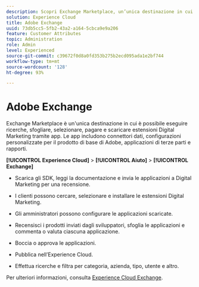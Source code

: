 ```yaml
---
description: Scopri Exchange Marketplace, un’unica destinazione in cui è possibile cercare, sfogliare, selezionare, pagare e scaricare estensioni Digital Marketing tramite app.
solution: Experience Cloud
title: Adobe Exchange
uuid: 73db5cc5-5fb2-43a2-a164-5cbca9e9a206
feature: Customer Attributes
topic: Administration
role: Admin
level: Experienced
source-git-commit: c39672f0d8a0fd353b275b2ecd095ada1e2bf744
workflow-type: tm+mt
source-wordcount: '128'
ht-degree: 93%

---
```



# Adobe Exchange

Exchange Marketplace è un&#39;unica destinazione in cui è possibile eseguire ricerche, sfogliare, selezionare, pagare e scaricare estensioni Digital Marketing tramite app. Le app includono connettori dati, configurazioni personalizzate per il prodotto di base di Adobe, applicazioni di terze parti e rapporti.

**[!UICONTROL Experience Cloud]** > **[!UICONTROL Aiuto]** > **[!UICONTROL Exchange]**

* Scarica gli SDK, leggi la documentazione e invia le applicazioni a Digital Marketing per una recensione.

* I clienti possono cercare, selezionare e installare le estensioni Digital Marketing.

* Gli amministratori possono configurare le applicazioni scaricate.

* Recensisci i prodotti inviati dagli sviluppatori, sfoglia le applicazioni e commenta o valuta ciascuna applicazione.

* Boccia o approva le applicazioni.

* Pubblica nell’Experience Cloud.

* Effettua ricerche e filtra per categoria, azienda, tipo, utente e altro.

Per ulteriori informazioni, consulta [Experience Cloud Exchange](https://exchange.adobe.com/experiencecloud.html).
